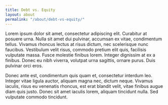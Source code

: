 ```yaml
---
title: Debt vs. Equity
layout: about
permalink: "/about/debt-vs-equity/"
---
```


Lorem ipsum dolor sit amet, consectetur adipiscing elit. Curabitur at posuere urna. Nulla sit amet dui pulvinar, accumsan ex vitae, condimentum tellus. Vivamus rhoncus lectus at risus dictum, nec scelerisque nunc faucibus. Vestibulum velit risus, commodo pretium elit quis, facilisis vulputate massa. Fusce molestie finibus lorem. Integer dignissim at ex a finibus. Donec eu nibh viverra, volutpat urna sagittis, ornare purus. Duis pulvinar orci eros.

Donec ante est, condimentum quis quam et, consectetur interdum leo. Integer vitae ligula auctor, aliquam magna nec, dictum neque. Vivamus iaculis, risus eu venenatis rhoncus, est erat blandit velit, vitae finibus augue diam quis justo. Donec sit amet iaculis lorem, aliquam tincidunt nulla. Sed vulputate commodo tincidunt.